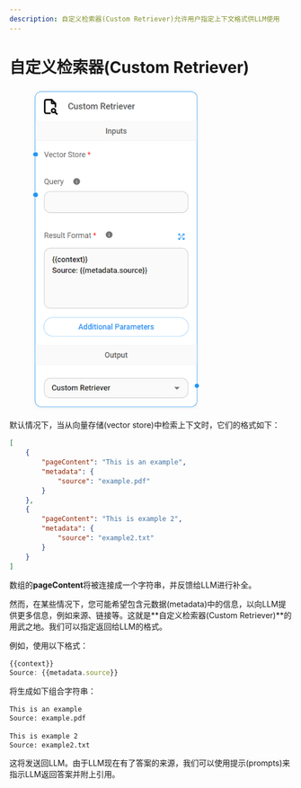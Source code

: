 ```yaml
---
description: 自定义检索器(Custom Retriever)允许用户指定上下文格式供LLM使用
---
```


# 自定义检索器(Custom Retriever)

<figure><img src="../../../.gitbook/assets/image (3) (1) (1).png" alt="" width="298"><figcaption></figcaption></figure>

默认情况下，当从向量存储(vector store)中检索上下文时，它们的格式如下：

```json
[ 
    {
        "pageContent": "This is an example",
        "metadata": {
            "source": "example.pdf"
        }
    },
    {
        "pageContent": "This is example 2",
        "metadata": {
            "source": "example2.txt"
        }
    }
]
```

数组的**pageContent**将被连接成一个字符串，并反馈给LLM进行补全。

然而，在某些情况下，您可能希望包含元数据(metadata)中的信息，以向LLM提供更多信息，例如来源、链接等。这就是**自定义检索器(Custom Retriever)**的用武之地。我们可以指定返回给LLM的格式。

例如，使用以下格式：

```javascript
{{context}}
Source: {{metadata.source}}
```

将生成如下组合字符串：

```
This is an example
Source: example.pdf

This is example 2
Source: example2.txt
```

这将发送回LLM。由于LLM现在有了答案的来源，我们可以使用提示(prompts)来指示LLM返回答案并附上引用。